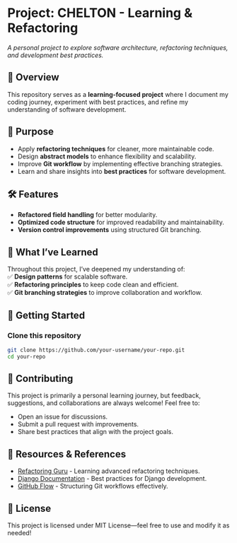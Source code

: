 # **Project: CHELTON - Learning & Refactoring**
*A personal project to explore software architecture, refactoring techniques, and development best practices.*

## 🚀 Overview
This repository serves as a **learning-focused project** where I document my coding journey, experiment with best practices, and refine my understanding of software development.

## 🎯 Purpose
- Apply **refactoring techniques** for cleaner, more maintainable code.
- Design **abstract models** to enhance flexibility and scalability.
- Improve **Git workflow** by implementing effective branching strategies.
- Learn and share insights into **best practices** for software development.

## 🛠️ Features
- **Refactored field handling** for better modularity.
- **Optimized code structure** for improved readability and maintainability.
- **Version control improvements** using structured Git branching.

## 📌 What I’ve Learned
Throughout this project, I’ve deepened my understanding of:  
✅ **Design patterns** for scalable software.  
✅ **Refactoring principles** to keep code clean and efficient.  
✅ **Git branching strategies** to improve collaboration and workflow.  

## 🚀 Getting Started
### **Clone this repository**
```bash
git clone https://github.com/your-username/your-repo.git
cd your-repo
```

## 🤝 Contributing 

This project is primarily a personal learning journey, but feedback, suggestions, and collaborations are always welcome! Feel free to: 

- Open an issue for discussions.
- Submit a pull request with improvements.
- Share best practices that align with the project goals.


## 📖 Resources & References
- [Refactoring Guru](https://refactoring.guru/) - Learning advanced refactoring techniques.
- [Django Documentation](https://docs.djangoproject.com/en/stable/) - Best practices for Django development.
- [GitHub Flow](https://guides.github.com/introduction/flow/) - Structuring Git workflows effectively.


## 📌 License
This project is licensed under MIT License—feel free to use and modify it as needed!
